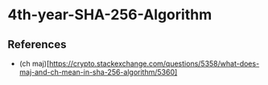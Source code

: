 # 4th-year-SHA-256-Algorithm
## References
- (ch maj)[https://crypto.stackexchange.com/questions/5358/what-does-maj-and-ch-mean-in-sha-256-algorithm/5360]